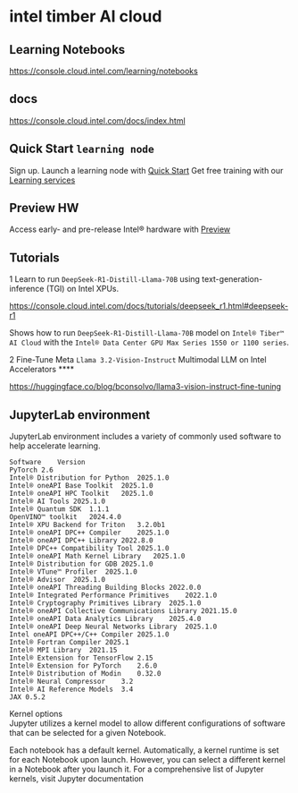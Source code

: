# intel timber AI cloud

## Learning Notebooks 
https://console.cloud.intel.com/learning/notebooks

## docs 
https://console.cloud.intel.com/docs/index.html

## Quick Start `learning node` 
Sign up. Launch a learning node with [Quick Start](https://console.cloud.intel.com/docs/guides/quick_start.html#quick-start)
Get free training with our [Learning services](https://console.cloud.intel.com/docs/services/learning_svc.html#learning-svc)

## Preview HW
Access early- and pre-release Intel® hardware with [Preview](https://console.cloud.intel.com/docs/services/preview_svc.html#preview-svc)


## Tutorials 

1 Learn to run `DeepSeek-R1-Distill-Llama-70B` using text-generation-inference (TGI) on Intel XPUs.

  https://console.cloud.intel.com/docs/tutorials/deepseek_r1.html#deepseek-r1

  Shows how to run `DeepSeek-R1-Distill-Llama-70B` model on `Intel® Tiber™ AI Cloud`  with the `Intel® Data Center GPU Max Series 1550 or 1100 series`.


2 Fine-Tune Meta `Llama 3.2-Vision-Instruct` Multimodal LLM on Intel Accelerators ****

  https://huggingface.co/blog/bconsolvo/llama3-vision-instruct-fine-tuning

## JupyterLab environment

JupyterLab environment includes a variety of commonly used software to help accelerate learning. 

```
Software	Version
PyTorch	2.6
Intel® Distribution for Python	2025.1.0
Intel® oneAPI Base Toolkit	2025.1.0
Intel® oneAPI HPC Toolkit	2025.1.0
Intel® AI Tools	2025.1.0
Intel® Quantum SDK	1.1.1
OpenVINO™ toolkit	2024.4.0
Intel® XPU Backend for Triton	3.2.0b1
Intel® oneAPI DPC++ Compiler	2025.1.0
Intel® oneAPI DPC++ Library	2022.8.0
Intel® DPC++ Compatibility Tool	2025.1.0
Intel® oneAPI Math Kernel Library	2025.1.0
Intel® Distribution for GDB	2025.1.0
Intel® VTune™ Profiler	2025.1.0
Intel® Advisor	2025.1.0
Intel® oneAPI Threading Building Blocks	2022.0.0
Intel® Integrated Performance Primitives	2022.1.0
Intel® Cryptography Primitives Library	2025.1.0
Intel® oneAPI Collective Communications Library	2021.15.0
Intel® oneAPI Data Analytics Library	2025.4.0
Intel® oneAPI Deep Neural Networks Library	2025.1.0
Intel oneAPI DPC++/C++ Compiler	2025.1.0
Intel® Fortran Compiler	2025.1
Intel® MPI Library	2021.15
Intel® Extension for TensorFlow	2.15
Intel® Extension for PyTorch	2.6.0
Intel® Distribution of Modin	0.32.0
Intel® Neural Compressor	3.2
Intel® AI Reference Models	3.4
JAX	0.5.2
```

Kernel options  
Jupyter utilizes a kernel model to allow different configurations of software that can be selected for a given Notebook.  

Each notebook has a default kernel. Automatically, a kernel runtime is set for each Notebook upon launch. However, you can select a different kernel in a Notebook after you launch it. For a comprehensive list of Jupyter kernels, visit Jupyter documentation



